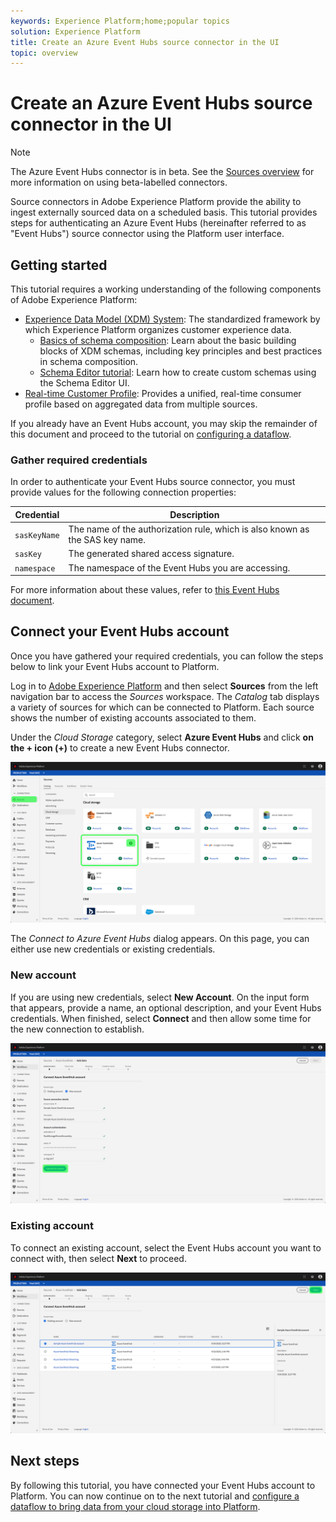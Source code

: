 ```yaml
---
keywords: Experience Platform;home;popular topics
solution: Experience Platform
title: Create an Azure Event Hubs source connector in the UI
topic: overview
---
```


# Create an Azure Event Hubs source connector in the UI

>[!NOTE]
> The Azure Event Hubs connector is in beta. See the [Sources overview](../../../../home.md#terms-and-conditions) for more information on using beta-labelled connectors.

Source connectors in Adobe Experience Platform provide the ability to ingest externally sourced data on a scheduled basis. This tutorial provides steps for authenticating an Azure Event Hubs (hereinafter referred to as "Event Hubs") source connector using the Platform user interface.

## Getting started

This tutorial requires a working understanding of the following components of Adobe Experience Platform:

-   [Experience Data Model (XDM) System](../../../../../xdm/home.md): The standardized framework by which Experience Platform organizes customer experience data.
    -   [Basics of schema composition](../../../../../xdm/schema/composition.md): Learn about the basic building blocks of XDM schemas, including key principles and best practices in schema composition.
    -   [Schema Editor tutorial](../../../../../xdm/tutorials/create-schema-ui.md): Learn how to create custom schemas using the Schema Editor UI.
-   [Real-time Customer Profile](../../../../../profile/home.md): Provides a unified, real-time consumer profile based on aggregated data from multiple sources.

If you already have an Event Hubs account, you may skip the remainder of this document and proceed to the tutorial on [configuring a dataflow](../../dataflow/streaming/cloud-storage.md).

### Gather required credentials

In order to authenticate your Event Hubs source connector, you must provide values for the following connection properties:

| Credential | Description |
| ---------- | ----------- |
| `sasKeyName` | The name of the authorization rule, which is also known as the SAS key name. |
| `sasKey` | The generated shared access signature. |
| `namespace` | The namespace of the Event Hubs you are accessing. |

For more information about these values, refer to [this Event Hubs document](https://docs.microsoft.com/en-us/azure/event-hubs/authenticate-shared-access-signature).

## Connect your Event Hubs account

Once you have gathered your required credentials, you can follow the steps below to link your Event Hubs account to Platform.

Log in to [Adobe Experience Platform](https://platform.adobe.com) and then select **Sources** from the left navigation bar to access the *Sources* workspace. The *Catalog* tab displays a variety of sources for which can be connected to Platform. Each source shows the number of existing accounts associated to them.

Under the *Cloud Storage* category, select **Azure Event Hubs** and click **on the + icon (+)** to create a new Event Hubs connector.

![](../../../../images/tutorials/create/eventhub/catalog.png)

The *Connect to Azure Event Hubs* dialog appears. On this page, you can either use new credentials or existing credentials. 

### New account

If you are using new credentials, select **New Account**. On the input form that appears, provide a name, an optional description, and your Event Hubs credentials. When finished, select **Connect** and then allow some time for the new connection to establish.

![](../../../../images/tutorials/create/eventhub/new.png)

### Existing account

To connect an existing account, select the Event Hubs account you want to connect with, then select **Next** to proceed.

![](../../../../images/tutorials/create/eventhub/existing.png)

## Next steps

By following this tutorial, you have connected your Event Hubs account to Platform. You can now continue on to the next tutorial and [configure a dataflow to bring data from your cloud storage into Platform](../../dataflow/streaming/cloud-storage.md).